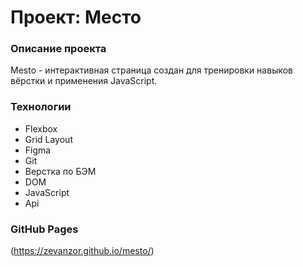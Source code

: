 # Проект: Место

### Описание проекта

Mesto - интерактивная страница создан для тренировки навыков вёрстки и применения JavaScript.

### Технологии

* Flexbox
* Grid Layout
* Figma
* Git
* Верстка по БЭМ
* DOM
* JavaScript
* Api

### GitHub Pages

(https://zevanzor.github.io/mesto/)